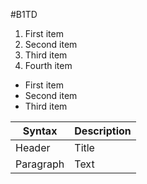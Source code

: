 #B1TD
1. First item
2. Second item
3. Third item
4. Fourth item

- First item
- Second item
- Third item

| Syntax | Description |
| ----------- | ----------- |
| Header | Title |
| Paragraph | Text |